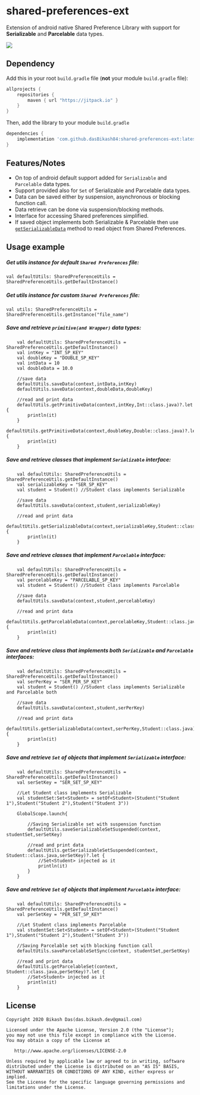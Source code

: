 # shared-preferences-ext

Extension of android native Shared Preference Library with support for **Serializable** and **Parcelable** data types.

[![](https://jitpack.io/v/dasBikash84/shared-preferences-ext.svg)](https://jitpack.io/#dasBikash84/shared-preferences-ext)

## Dependency

Add this in your root `build.gradle` file (**not** your module `build.gradle` file):

```gradle
allprojects {
	repositories {
        maven { url "https://jitpack.io" }
    }
}
```

Then, add the library to your module `build.gradle`
```gradle
dependencies {
    implementation 'com.github.dasBikash84:shared-preferences-ext:latest.release.here'
}
```

## Features/Notes
- On top of android default support added for `Serializable` and `Parcelable` data types.
- Support provided also for `Set` of Serializable and Parcelable data types.
- Data can be saved either by suspension, asynchronous or blocking function call.
- Data retrieve can be done via suspension/blocking methods.
- Interface for accessing Shared preferences simplified.
- If saved object implements both Serializable & Parcelable then use [`getSerializableData`](https://github.com/dasBikash84/shared-preferences-ext/blob/master/android-shared-preference-utils/src/main/java/com/dasbikash/android_shared_preference_utils/SharedPreferenceUtils.kt) method to read object from Shared Preferences.

## Usage example

##### Get utils instance for default `Shared Preferences` file:
```
val defaultUtils: SharedPreferenceUtils = SharedPreferenceUtils.getDefaultInstance()
```
##### Get utils instance for custom `Shared Preferences` file:
```
val utils: SharedPreferenceUtils = SharedPreferenceUtils.getInstance("file_name")
```
##### Save and retrieve `primitive(and Wrapper)` data types:
```
    val defaultUtils: SharedPreferenceUtils = SharedPreferenceUtils.getDefaultInstance()
    val intKey = "INT_SP_KEY"
    val doubleKey = "DOUBLE_SP_KEY"
    val intData = 10
    val doubleData = 10.0
    
    //save data
    defaultUtils.saveData(context,intData,intKey)
    defaultUtils.saveData(context,doubleData,doubleKey)
    
    //read and print data
    defaultUtils.getPrimitiveData(context,intKey,Int::class.java)?.let {
        println(it)
    }
    defaultUtils.getPrimitiveData(context,doubleKey,Double::class.java)?.let {
        println(it)
    }
```

##### Save and retrieve classes that implement `Serializable` interface:
```
    val defaultUtils: SharedPreferenceUtils = SharedPreferenceUtils.getDefaultInstance()
    val serializableKey = "SER_SP_KEY"
    val student = Student() //Student class implements Serializable

    //save data
    defaultUtils.saveData(context,student,serializableKey)

    //read and print data
    defaultUtils.getSerializableData(context,serializableKey,Student::class.java)?.let {
        println(it)
    }
```
##### Save and retrieve classes that implement `Parcelable` interface:
```
    val defaultUtils: SharedPreferenceUtils = SharedPreferenceUtils.getDefaultInstance()
    val percelableKey = "PARCELABLE_SP_KEY"
    val student = Student() //Student class implements Parcelable

    //save data
    defaultUtils.saveData(context,student,percelableKey)

    //read and print data
    defaultUtils.getParcelableData(context,percelableKey,Student::class.java)?.let {
        println(it)
    }
```
##### Save and retrieve class that implements both `Serializable` and `Parcelable` interfaces:
```
    val defaultUtils: SharedPreferenceUtils = SharedPreferenceUtils.getDefaultInstance()
    val serPerKey = "SER_PER_SP_KEY"
    val student = Student() //Student class implements Serializable and Parcelable both

    //save data
    defaultUtils.saveData(context,student,serPerKey)

    //read and print data
    defaultUtils.getSerializableData(context,serPerKey,Student::class.java)?.let {
        println(it)
    }
```
##### Save and retrieve `Set` of objects that implement `Serializable` interface:
```
    val defaultUtils: SharedPreferenceUtils = SharedPreferenceUtils.getDefaultInstance()
    val serSetKey = "SER_SET_SP_KEY"
    
    //Let Student class implements Serializable
    val studentSet:Set<Student> = setOf<Student>(Student("Student 1"),Student("Student 2"),Student("Student 3")) 
    
    GlobalScope.launch{
    
        //Saving Serializable set with suspension function
        defaultUtils.saveSerializableSetSuspended(context, studentSet,serSetKey)
        
        //read and print data
        defaultUtils.getSerializableSetSuspended(context, Student::class.java,serSetKey)?.let {
            //Set<Student> injected as it
            println(it)
        }
    }    
```
##### Save and retrieve `Set` of objects that implement `Parcelable` interface:
```
    val defaultUtils: SharedPreferenceUtils = SharedPreferenceUtils.getDefaultInstance()
    val perSetKey = "PER_SET_SP_KEY"
    
    //Let Student class implements Parcelable
    val studentSet:Set<Student> = setOf<Student>(Student("Student 1"),Student("Student 2"),Student("Student 3")) 
    
    //Saving Parcelable set with blocking function call
    defaultUtils.saveParcelableSetSync(context, studentSet,perSetKey)
        
    //read and print data
    defaultUtils.getParcelableSet(context, Student::class.java,perSetKey)?.let {
        //Set<Student> injected as it
        println(it)
    }
```
License
--------

    Copyright 2020 Bikash Das(das.bikash.dev@gmail.com)

    Licensed under the Apache License, Version 2.0 (the "License");
    you may not use this file except in compliance with the License.
    You may obtain a copy of the License at

       http://www.apache.org/licenses/LICENSE-2.0

    Unless required by applicable law or agreed to in writing, software
    distributed under the License is distributed on an "AS IS" BASIS,
    WITHOUT WARRANTIES OR CONDITIONS OF ANY KIND, either express or implied.
    See the License for the specific language governing permissions and
    limitations under the License.
